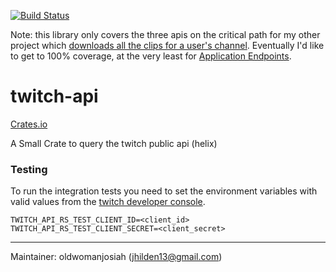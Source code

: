 [![Build Status](https://travis-ci.org/oldwomanjosiah/twitch-api.rs.svg?branch=master)](https://travis-ci.org/oldwomanjosiah/twitch-api.rs)

Note: this library only covers the three apis on the critical path for my other project which [downloads all the clips for a user's channel](https://github.com/oldwomanjosiah/twitch-clip-downloader). Eventually I'd like to get to 100% coverage, at the very least for [Application Endpoints](https://dev.twitch.tv/docs/authentication#types-of-tokens).

# twitch-api

[Crates.io](https://crates.io/crates/twitch-api-rs)

A Small Crate to query the twitch public api (helix)

### Testing

To run the integration tests you need to set the environment variables with valid
values from the [twitch developer console](https://dev.twitch.tv/console).

```
TWITCH_API_RS_TEST_CLIENT_ID=<client_id>
TWITCH_API_RS_TEST_CLIENT_SECRET=<client_secret>
```

-------

Maintainer: oldwomanjosiah (jhilden13@gmail.com)
